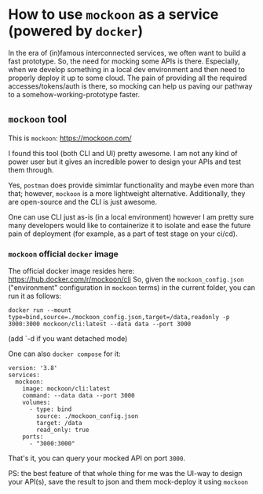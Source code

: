 # How to use `mockoon` as a service (powered by `docker`)

In the era of (in)famous interconnected services, we often want to build a fast prototype. So, the need for mocking some APIs is there. 
Especially, when we develop something in a local dev environment and then need to properly deploy it up to some cloud.
The pain of providing all the required accesses/tokens/auth is there, so mocking can help us paving our pathway to a somehow-working-prototype faster.

## `mockoon` tool
This is `mockoon`: https://mockoon.com/

I found this tool (both CLI and UI) pretty awesome. I am not any kind of power user but it gives an incredible power to design your APIs 
and test them through.

Yes, `postman` does provide simimlar functionality and maybe even more than that; however, `mockoon` is a more lightweight alternative.
Additionally, they are open-source and the CLI is just awesome.

One can use CLI just as-is (in a local environment) however I am pretty sure many developers would like to containerize it to isolate and 
ease the future pain of deployment (for example, as a part of test stage on your ci/cd).

### `mockoon` official `docker` image
The official docker image resides here: https://hub.docker.com/r/mockoon/cli
So, given the `mockoon_config.json` ("environment" configuration in `mockoon` terms) in the current folder, you can run it as follows:
```
docker run --mount type=bind,source=./mockoon_config.json,target=/data,readonly -p 3000:3000 mockoon/cli:latest --data data --port 3000
```
(add `-d if you want detached mode)

One can also `docker compose` for it:
```
version: '3.8'
services:
  mockoon:
    image: mockoon/cli:latest
    command: --data data --port 3000
    volumes:
      - type: bind
        source: ./mockoon_config.json
        target: /data
        read_only: true
    ports:
      - "3000:3000"
```

That's it, you can query your mocked API on port `3000`.

PS: the best feature of that whole thing for me was the UI-way to design your API(s), save the result to json and them mock-deploy it using `mockoon`
